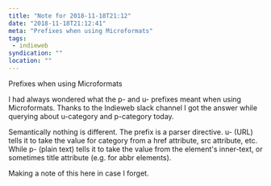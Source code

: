 ```yaml
---
title: "Note for 2018-11-18T21:12"
date: "2018-11-18T21:12:41"
meta: "Prefixes when using Microformats"
tags:
 - indieweb
syndication: ""
location: ""
---
```

Prefixes when using Microformats

I had always wondered what the p- and u- prefixes meant when using Microformats. Thanks to the Indieweb slack channel I got the answer while querying about u-category and p-category today.

Semantically nothing is different. The prefix is a parser directive. u- (URL) tells it to take the value for category from a href attribute, src attribute, etc. While p- (plain text) tells it to take the value from the element's inner-text, or sometimes title attribute (e.g. for abbr elements).

Making a note of this here in case I forget.
